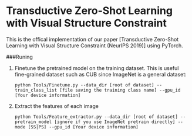 # Transductive Zero-Shot Learning with Visual Structure Constraint

This is the offical implementation of our paper [Transductive Zero-Shot Learning with Visual Structure Constraint (NeurIPS 2019)] using PyTorch.

###Runing

1. Finetune the pretrained model on the training dataset. This is useful fine-grained dataset such as CUB since ImageNet is a general dataset:
    
    ```
    python Tools/Finetune.py --data_dir [root of dataset] --train_class_list [file saving the training class name] --gpu_id [Your device information]
    ```
2. Extract the features of each image

    ```
    python Tools/Feature_extractor.py --data_dir [root of dataset] --pretrain_model [ignore if you use ImageNet pretrain directly] --mode [SS|PS] --gpu_id [Your device information]
    ```
